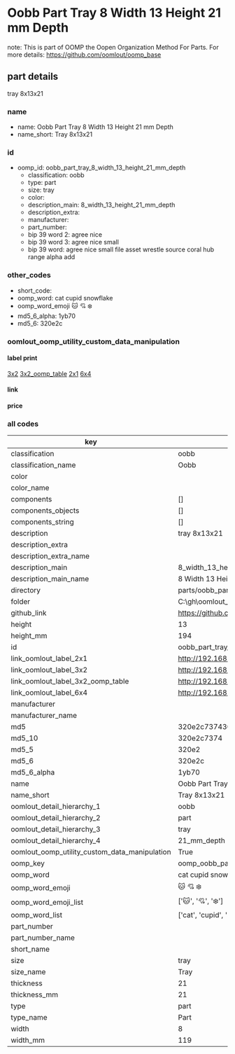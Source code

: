 # Oobb Part Tray 8 Width 13 Height 21 mm Depth  

note: This is part of OOMP the Oopen Organization Method For Parts. For more details: https://github.com/oomlout/oomp_base

##  part details
  



tray 8x13x21



### name
* name: Oobb Part Tray 8 Width 13 Height 21 mm Depth
* name_short: Tray 8x13x21 
### id
* oomp_id: oobb_part_tray_8_width_13_height_21_mm_depth
  * classification: oobb
  * type: part
  * size: tray
  * color: 
  * description_main: 8_width_13_height_21_mm_depth
  * description_extra: 
  * manufacturer: 
  * part_number: 
  * bip 39 word 2: agree nice
  * bip 39 word 3: agree nice small
  * bip 39 word: agree nice small file asset wrestle source coral hub range alpha add

### other_codes
* short_code: 
* oomp_word: cat cupid snowflake
* oomp_word_emoji :cat: :cupid: :snowflake:
* md5_6_alpha: 1yb70
* md5_6: 320e2c






### oomlout_oomp_utility_custom_data_manipulation
#### label print
[3x2](http://192.168.1.245:1112/?label=oomp%201yb70)
[3x2_oomp_table](http://192.168.1.108:1112/?label=oomp%201yb70)
[2x1](http://192.168.1.242:1112/?label=oomp%201yb70)
[6x4](http://192.168.1.55:1112/?label=oomp%201yb70)    

#### link

                              

#### price







### all codes 
| key | value |  
| --- | --- |  
| classification | oobb |  
| classification_name | Oobb |  
| color |  |  
| color_name |  |  
| components | [] |  
| components_objects | [] |  
| components_string | [] |  
| description | tray 8x13x21 |  
| description_extra |  |  
| description_extra_name |  |  
| description_main | 8_width_13_height_21_mm_depth |  
| description_main_name | 8 Width 13 Height 21 mm Depth |  
| directory | parts/oobb_part_tray_8_width_13_height_21_mm_depth |  
| folder | C:\gh\oomlout_oobb_version_4_generated_parts\parts\oobb_part_tray_8_width_13_height_21_mm_depth |  
| github_link | https://github.com/oomlout/oomlout_oomp_part_src/tree/main/parts/oobb_part_tray_8_width_13_height_21_mm_depth |  
| height | 13 |  
| height_mm | 194 |  
| id | oobb_part_tray_8_width_13_height_21_mm_depth |  
| link_oomlout_label_2x1 | http://192.168.1.242:1112/?label=oomp%201yb70 |  
| link_oomlout_label_3x2 | http://192.168.1.245:1112/?label=oomp%201yb70 |  
| link_oomlout_label_3x2_oomp_table | http://192.168.1.108:1112/?label=oomp%201yb70 |  
| link_oomlout_label_6x4 | http://192.168.1.55:1112/?label=oomp%201yb70 |  
| manufacturer |  |  
| manufacturer_name |  |  
| md5 | 320e2c7374303a03f906d56398e55828 |  
| md5_10 | 320e2c7374 |  
| md5_5 | 320e2 |  
| md5_6 | 320e2c |  
| md5_6_alpha | 1yb70 |  
| name | Oobb Part Tray 8 Width 13 Height 21 mm Depth |  
| name_short | Tray 8x13x21  |  
| oomlout_detail_hierarchy_1 | oobb |  
| oomlout_detail_hierarchy_2 | part |  
| oomlout_detail_hierarchy_3 | tray |  
| oomlout_detail_hierarchy_4 | 21_mm_depth |  
| oomlout_oomp_utility_custom_data_manipulation | True |  
| oomp_key | oomp_oobb_part_tray_8_width_13_height_21_mm_depth |  
| oomp_word | cat cupid snowflake |  
| oomp_word_emoji | :cat: :cupid: :snowflake: |  
| oomp_word_emoji_list | [':cat:', ':cupid:', ':snowflake:'] |  
| oomp_word_list | ['cat', 'cupid', 'snowflake'] |  
| part_number |  |  
| part_number_name |  |  
| short_name |  |  
| size | tray |  
| size_name | Tray |  
| thickness | 21 |  
| thickness_mm | 21 |  
| type | part |  
| type_name | Part |  
| width | 8 |  
| width_mm | 119 |  
